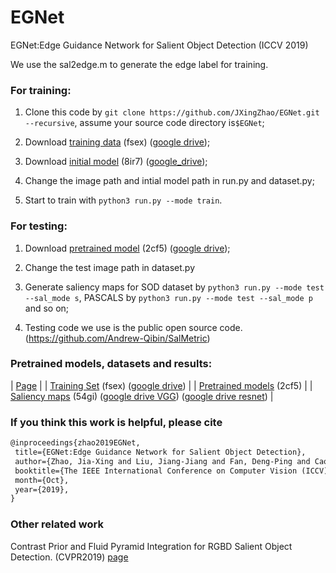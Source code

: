# EGNet
EGNet:Edge Guidance Network for Salient Object Detection (ICCV 2019)

We use the sal2edge.m to generate the edge label for training.
### For training:
1. Clone this code by `git clone https://github.com/JXingZhao/EGNet.git --recursive`, assume your source code directory is`$EGNet`;

2. Download [training data](https://pan.baidu.com/s/1LaQoNRS8-11V7grAfFiHCg) (fsex) ([google drive](https://drive.google.com/open?id=1wduPbFMkxB_3W72LvJckD7N0hWbXsKsj));

3. Download [initial model](https://pan.baidu.com/s/1dD2JOY_FBSLzjp5tUPBDBQ) (8ir7) ([google_drive](https://drive.google.com/open?id=1q7FtHWoarRzGNQQXTn9t7QSR8jJL8vk6)); 

4. Change the image path and intial model path in run.py and dataset.py;

5. Start to train with `python3 run.py --mode train`.

### For testing:
1. Download [pretrained model](https://pan.baidu.com/s/1s35ZyGDSNVzVIeVd7Aot0Q) (2cf5)  ([google drive](https://drive.google.com/open?id=17Ffc6V5EiujtcFKupsJXhtlQ3cLK5OGp)); 

2. Change the test image path in dataset.py 

3. Generate saliency maps for SOD dataset by `python3 run.py --mode test --sal_mode s`, PASCALS by `python3 run.py --mode test --sal_mode p` and so on;

4. Testing code we use is the public open source code. (https://github.com/Andrew-Qibin/SalMetric)



### Pretrained models, datasets and results:
| [Page](https://mmcheng.net/jxzhao/) |
| [Training Set](https://pan.baidu.com/s/1LaQoNRS8-11V7grAfFiHCg) (fsex) ([google drive](https://drive.google.com/open?id=1wduPbFMkxB_3W72LvJckD7N0hWbXsKsj)) |
| [Pretrained models](https://pan.baidu.com/s/1s35ZyGDSNVzVIeVd7Aot0Q) (2cf5) |
| [Saliency maps](https://pan.baidu.com/s/1M_dqPJ08oaYWge_zZnHSTQ) (54gi) ([google drive VGG](https://drive.google.com/open?id=1WEuEqNmqMePyxD8anGo0KA4rWK9Nyb9I)) ([google drive resnet](https://drive.google.com/open?id=1h5R8tT3Jq_2S3pLfXREpuWaKvFphQ4K9)) |


### If you think this work is helpful, please cite
```latex
@inproceedings{zhao2019EGNet,
 title={EGNet:Edge Guidance Network for Salient Object Detection},
 author={Zhao, Jia-Xing and Liu, Jiang-Jiang and Fan, Deng-Ping and Cao, Yang and Yang, Jufeng and Cheng, Ming-Ming},
 booktitle={The IEEE International Conference on Computer Vision (ICCV)},
 month={Oct},
 year={2019},
}
```

### Other related work
Contrast Prior and Fluid Pyramid Integration for RGBD Salient Object Detection. (CVPR2019) [page](https://mmcheng.net/rgbdsalpyr/)



